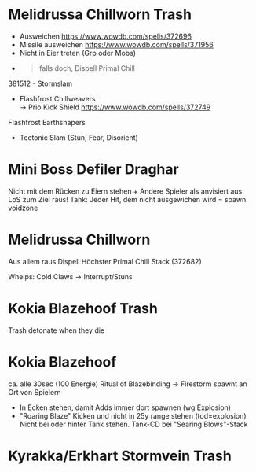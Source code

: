 # Melidrussa Chillworn Trash
 - Ausweichen https://www.wowdb.com/spells/372696
 - Missile ausweichen https://www.wowdb.com/spells/371956
 -  Nicht in Eier treten (Grp oder Mobs)
 -  > falls doch, Dispell Primal Chill

381512 - Stormslam

- Flashfrost Chillweavers   
    -> Prio Kick Shield https://www.wowdb.com/spells/372749

Flashfrost Earthshapers

- Tectonic Slam (Stun, Fear, Disorient)

# Mini Boss Defiler Draghar

Nicht mit dem Rücken zu Eiern stehen + Andere Spieler als anvisiert aus LoS zum Ziel raus!
Tank: Jeder Hit, dem nicht ausgewichen wird = spawn voidzone

# Melidrussa Chillworn

Aus allem raus
Dispell Höchster Primal Chill Stack (372682)

Whelps:
Cold Claws -> Interrupt/Stuns

# Kokia Blazehoof Trash

Trash detonate when they die

# Kokia Blazehoof

ca. alle 30sec (100 Energie) Ritual of Blazebinding -> Firestorm spawnt an Ort von Spielern

- In Ecken stehen, damit Adds immer dort spawnen (wg Explosion)
- "Roaring Blaze" Kicken und nicht in 25y range stehen (tod=explosion)
  Nicht bei oder hinter Tank stehen.
  Tank-CD bei "Searing Blows"-Stack

# Kyrakka/Erkhart Stormvein Trash
